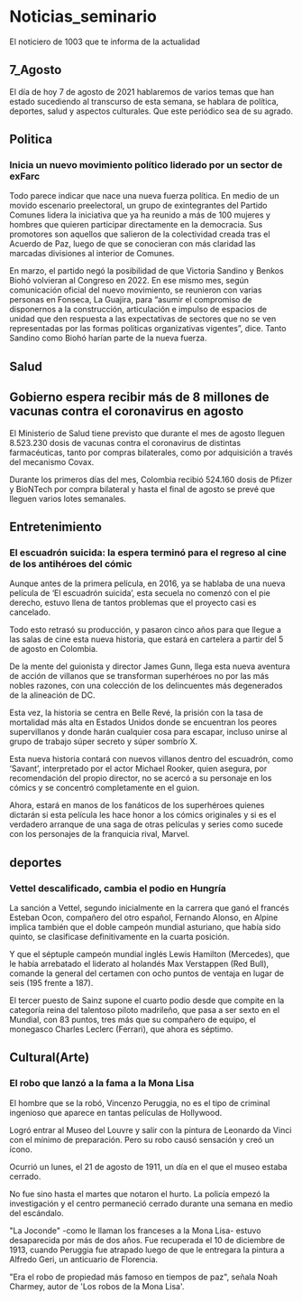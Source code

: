# Noticias_seminario
El noticiero de 1003 que te informa de la actualidad

## 7_Agosto
El día de hoy 7 de agosto de 2021 hablaremos de varios temas que han estado sucediendo al transcurso de esta semana, se hablara de política, deportes, salud y aspectos culturales.
Que este periódico sea de su agrado.

## Politica
### Inicia un nuevo movimiento político liderado por un sector de exFarc
Todo parece indicar que nace una nueva fuerza política. En medio de un movido escenario preelectoral, un grupo de exintegrantes del Partido Comunes lidera la iniciativa que ya ha reunido a más de 100 mujeres y hombres que quieren participar directamente en la democracia. Sus promotores son aquellos que salieron de la colectividad creada tras el Acuerdo de Paz, luego de que se conocieran con más claridad las marcadas divisiones al interior de Comunes.

En marzo, el partido negó la posibilidad de que Victoria Sandino y Benkos Biohó volvieran al Congreso en 2022. En ese mismo mes, según comunicación oficial del nuevo movimiento, se reunieron con varias personas en Fonseca, La Guajira, para “asumir el compromiso de disponernos a la construcción, articulación e impulso de espacios de unidad que den respuesta a las expectativas de sectores que no se ven representadas por las formas políticas organizativas vigentes”, dice. Tanto Sandino como Biohó harían parte de la nueva fuerza.

## Salud
## Gobierno espera recibir más de 8 millones de vacunas contra el coronavirus en agosto
El Ministerio de Salud tiene previsto que durante el mes de agosto lleguen 8.523.230 dosis de vacunas contra el coronavirus de distintas farmacéuticas, tanto por compras bilaterales, como por adquisición a través del mecanismo Covax.

Durante los primeros días del mes, Colombia recibió 524.160 dosis de Pfizer y BioNTech por compra bilateral y hasta el final de agosto se prevé que lleguen varios lotes semanales.

## Entretenimiento
### El escuadrón suicida: la espera terminó para el regreso al cine de los antihéroes del cómic
Aunque antes de la primera película, en 2016, ya se hablaba de una nueva película de ‘El escuadrón suicida’, esta secuela no comenzó con el pie derecho, estuvo llena de tantos problemas que el proyecto casi es cancelado.

Todo esto retrasó su producción, y pasaron cinco años para que llegue a las salas de cine esta nueva historia, que estará en cartelera a partir del 5 de agosto en Colombia.

De la mente del guionista y director James Gunn, llega esta nueva aventura de acción de villanos que se transforman superhéroes no por las más nobles razones, con una colección de los delincuentes más degenerados de la alineación de DC.

Esta vez, la historia se centra en Belle Revé, la prisión con la tasa de mortalidad más alta en Estados Unidos donde se encuentran los peores supervillanos y donde harán cualquier cosa para escapar, incluso unirse al grupo de trabajo súper secreto y súper sombrío X.

Esta nueva historia contará con nuevos villanos dentro del escuadrón, como ‘Savant’, interpretado por el actor Michael Rooker, quien asegura, por recomendación del propio director, no se acercó a su personaje en los cómics y se concentró completamente en el guion.

Ahora, estará en manos de los fanáticos de los superhéroes quienes dictarán si esta película les hace honor a los cómics originales y si es el verdadero arranque de una saga de otras películas y series como sucede con los personajes de la franquicia rival, Marvel.

##  deportes
### Vettel descalificado, cambia el podio en Hungría
La sanción a Vettel, segundo inicialmente en la carrera que ganó el francés Esteban Ocon, compañero del otro español, Fernando Alonso, en Alpine implica también que el doble campeón mundial asturiano, que había sido quinto, se clasificase definitivamente en la cuarta posición.

Y que el séptuple campeón mundial inglés Lewis Hamilton (Mercedes), que le había arrebatado el liderato al holandés Max Verstappen (Red Bull), comande la general del certamen con ocho puntos de ventaja en lugar de seis (195 frente a 187).

El tercer puesto de Sainz supone el cuarto podio desde que compite en la categoría reina del talentoso piloto madrileño, que pasa a ser sexto en el Mundial, con 83 puntos, tres más que su compañero de equipo, el monegasco Charles Leclerc (Ferrari), que ahora es séptimo.

## Cultural(Arte)
### El robo que lanzó a la fama a la Mona Lisa
El hombre que se la robó, Vincenzo Peruggia, no es el tipo de criminal ingenioso que aparece en tantas películas de Hollywood.

Logró entrar al Museo del Louvre y salir con la pintura de Leonardo da Vinci con el mínimo de preparación. Pero su robo causó sensación y creó un ícono.

Ocurrió un lunes, el 21 de agosto de 1911, un día en el que el museo estaba cerrado.

No fue sino hasta el martes que notaron el hurto. La policía empezó la investigación y el centro permaneció cerrado durante una semana en medio del escándalo.

"La Joconde" -como le llaman los franceses a la Mona Lisa- estuvo desaparecida por más de dos años. Fue recuperada el 10 de diciembre de 1913, cuando Peruggia fue atrapado luego de que le entregara la pintura a Alfredo Geri, un anticuario de Florencia.

"Era el robo de propiedad más famoso en tiempos de paz", señala Noah Charmey, autor de 'Los robos de la Mona Lisa'.